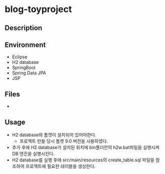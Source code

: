 # blog-toyproject

## Description  

## Environment
- Eclipse
- H2 database
- SpringBoot
- Spring Data JPA
- JSP

## Files
- 

## Usage
- H2 database와 톰캣이 설치되어 있어야한다.
  - 프로젝트 만들 당시 톰캣 9.0 버전을 사용하였다.
- 추가 후에 H2 database가 설치된 위치에 bin폴더안의 h2w.bat파일을 실행시켜 DB 엔진을 실행시킨다.
- H2 database를 실행 후에 src/main/resources의 create_table.sql 파일을 참조하여 프로젝트에 필요한 테이블을 생성한다.